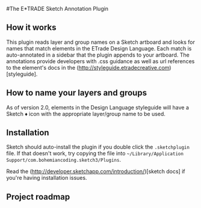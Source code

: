 #The E*TRADE Sketch Annotation Plugin

## How it works
This plugin reads layer and group names on a Sketch artboard and looks for names that match elements in the ETrade Design Language. Each match is auto-annotated in a sidebar that the plugin appends to your artboard. The annotations provide developers with .css guidance as well as url references to the element's docs in the (http://styleguide.etradecreative.com)[styleguide].

## How to name your layers and groups
As of version 2.0, elements in the Design Language styleguide will have a Sketch &diams; icon with the appropriate layer/group name to be used.

## Installation  
Sketch should auto-install the plugin if you double click the `.sketchplugin` file. If that doesn't work, try copying the file into `~/Library/Application Support/com.bohemiancoding.sketch3/Plugins`.

Read the (http://developer.sketchapp.com/introduction/)[sketch docs] if you're having installation issues.

## Project roadmap